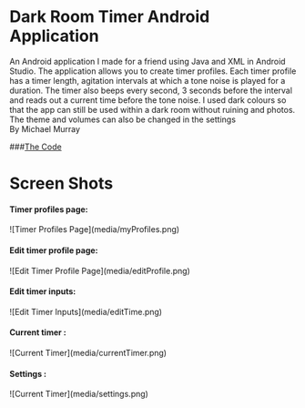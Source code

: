 # Dark Room Timer Android Application
An Android application I made for a friend using Java and XML in Android Studio.
The application allows you to create timer profiles.
Each timer profile has a timer length, agitation intervals at which a tone noise is played for a duration. 
The timer also beeps every second, 3 seconds before the interval and reads out a current time before the tone noise.
I used dark colours so that the app can still be used within a dark room without ruining and photos.
The theme and volumes can also be changed in the settings</br>
By Michael Murray</br>

###[The Code](Code/)

<h1>Screen Shots</h1>
<h4>Timer profiles page:</h4>
![Timer Profiles Page](media/myProfiles.png)
<h4>Edit timer profile page:</h4>
![Edit Timer Profile Page](media/editProfile.png)
<h4>Edit timer inputs:</h4>
![Edit Timer Inputs](media/editTime.png)
<h4>Current timer :</h4>
![Current Timer](media/currentTimer.png)
<h4>Settings :</h4>
![Current Timer](media/settings.png)

